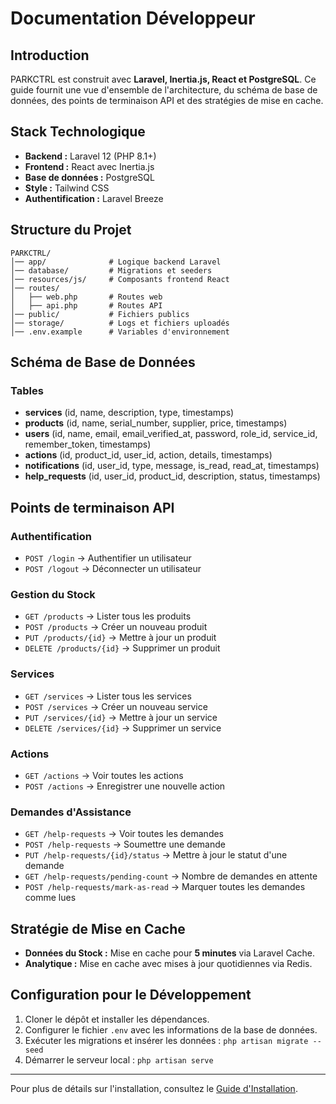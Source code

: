 # Documentation Développeur

## Introduction
PARKCTRL est construit avec **Laravel, Inertia.js, React et PostgreSQL**. Ce guide fournit une vue d'ensemble de l'architecture, du schéma de base de données, des points de terminaison API et des stratégies de mise en cache.

## Stack Technologique
- **Backend :** Laravel 12 (PHP 8.1+)
- **Frontend :** React avec Inertia.js
- **Base de données :** PostgreSQL
- **Style :** Tailwind CSS
- **Authentification :** Laravel Breeze

## Structure du Projet
```
PARKCTRL/
│── app/              # Logique backend Laravel
│── database/         # Migrations et seeders
│── resources/js/     # Composants frontend React
│── routes/          
│   ├── web.php       # Routes web
│   ├── api.php       # Routes API
│── public/           # Fichiers publics
│── storage/          # Logs et fichiers uploadés
│── .env.example      # Variables d'environnement
```

## Schéma de Base de Données
### Tables
- **services** (id, name, description, type, timestamps)
- **products** (id, name, serial_number, supplier, price, timestamps)
- **users** (id, name, email, email_verified_at, password, role_id, service_id, remember_token, timestamps)
- **actions** (id, product_id, user_id, action, details, timestamps)
- **notifications** (id, user_id, type, message, is_read, read_at, timestamps)
- **help_requests** (id, user_id, product_id, description, status, timestamps)

## Points de terminaison API
### Authentification
- `POST /login` → Authentifier un utilisateur
- `POST /logout` → Déconnecter un utilisateur

### Gestion du Stock
- `GET /products` → Lister tous les produits
- `POST /products` → Créer un nouveau produit
- `PUT /products/{id}` → Mettre à jour un produit
- `DELETE /products/{id}` → Supprimer un produit

### Services
- `GET /services` → Lister tous les services
- `POST /services` → Créer un nouveau service
- `PUT /services/{id}` → Mettre à jour un service
- `DELETE /services/{id}` → Supprimer un service

### Actions
- `GET /actions` → Voir toutes les actions
- `POST /actions` → Enregistrer une nouvelle action

### Demandes d'Assistance
- `GET /help-requests` → Voir toutes les demandes
- `POST /help-requests` → Soumettre une demande
- `PUT /help-requests/{id}/status` → Mettre à jour le statut d'une demande
- `GET /help-requests/pending-count` → Nombre de demandes en attente
- `POST /help-requests/mark-as-read` → Marquer toutes les demandes comme lues

## Stratégie de Mise en Cache
- **Données du Stock :** Mise en cache pour **5 minutes** via Laravel Cache.
- **Analytique :** Mise en cache avec mises à jour quotidiennes via Redis.

## Configuration pour le Développement
1. Cloner le dépôt et installer les dépendances.
2. Configurer le fichier `.env` avec les informations de la base de données.
3. Exécuter les migrations et insérer les données : `php artisan migrate --seed`
4. Démarrer le serveur local : `php artisan serve`

---
Pour plus de détails sur l'installation, consultez le [Guide d'Installation](installation-guide.md).
